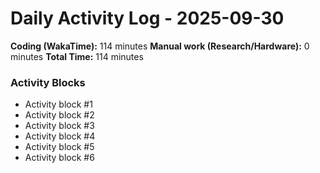 # Daily Activity Log - 2025-09-30

**Coding (WakaTime):** 114 minutes
**Manual work (Research/Hardware):** 0 minutes
**Total Time:** 114 minutes

### Activity Blocks
- Activity block #1
- Activity block #2
- Activity block #3
- Activity block #4
- Activity block #5
- Activity block #6
